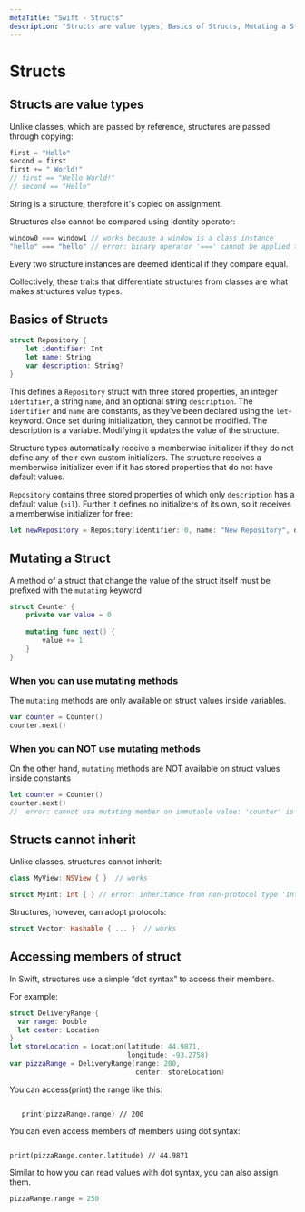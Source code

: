 ```yaml
---
metaTitle: "Swift - Structs"
description: "Structs are value types, Basics of Structs, Mutating a Struct, Structs cannot inherit, Accessing members of struct"
---
```


# Structs




## Structs are value types


Unlike classes, which are passed by reference, structures are passed through copying:

```swift
first = "Hello"
second = first
first += " World!"
// first == "Hello World!"
// second == "Hello"

```

String is a structure, therefore it's copied on assignment.

Structures also cannot be compared using identity operator:

```swift
window0 === window1 // works because a window is a class instance
"hello" === "hello" // error: binary operator '===' cannot be applied to two 'String' operands

```

Every two structure instances are deemed identical if they compare equal.

Collectively, these traits that differentiate structures from classes are what makes structures value types.



## Basics of Structs


```swift
struct Repository {
    let identifier: Int
    let name: String
    var description: String?
}

```

This defines a `Repository` struct with three stored properties, an integer `identifier`, a string `name`, and an optional string `description`. The `identifier` and `name` are constants, as they've been declared using the `let`-keyword. Once set during initialization, they cannot be modified. The description is a variable. Modifying it updates the value of the structure.

Structure types automatically receive a memberwise initializer if they do not define any of their own custom initializers. The structure receives a memberwise initializer even if it has stored properties that do not have default values.

`Repository` contains three stored properties of which only `description` has a default value (`nil`). Further it defines no initializers of its own, so it receives a memberwise initializer for free:

```swift
let newRepository = Repository(identifier: 0, name: "New Repository", description: "Brand New Repository")

```



## Mutating a Struct


A method of a struct that change the value of the struct itself must be prefixed with the `mutating` keyword

```swift
struct Counter {
    private var value = 0
    
    mutating func next() {
        value += 1
    }
}

```

### When you can use mutating methods

The `mutating` methods are only available on struct values inside variables.

```swift
var counter = Counter()
counter.next()

```

### When you can NOT use mutating methods

On the other hand, `mutating` methods are NOT available on struct values inside constants

```swift
let counter = Counter()
counter.next()
//  error: cannot use mutating member on immutable value: 'counter' is a 'let' constant

```



## Structs cannot inherit


Unlike classes, structures cannot inherit:

```swift
class MyView: NSView { }  // works

struct MyInt: Int { } // error: inheritance from non-protocol type 'Int'

```

Structures, however, can adopt protocols:

```swift
struct Vector: Hashable { ... }  // works

```



## Accessing members of struct


In Swift, structures use a simple “dot syntax” to access their members.

For example:

```swift
struct DeliveryRange {
  var range: Double
  let center: Location
}
let storeLocation = Location(latitude: 44.9871,
                             longitude: -93.2758)
var pizzaRange = DeliveryRange(range: 200,
                               center: storeLocation)

```

You can access(print) the range like this:

```

   print(pizzaRange.range) // 200

```

You can even access members of members using dot syntax:

```

print(pizzaRange.center.latitude) // 44.9871

```

Similar to how you can read values with dot syntax, you can also assign them.

```swift
pizzaRange.range = 250

```

